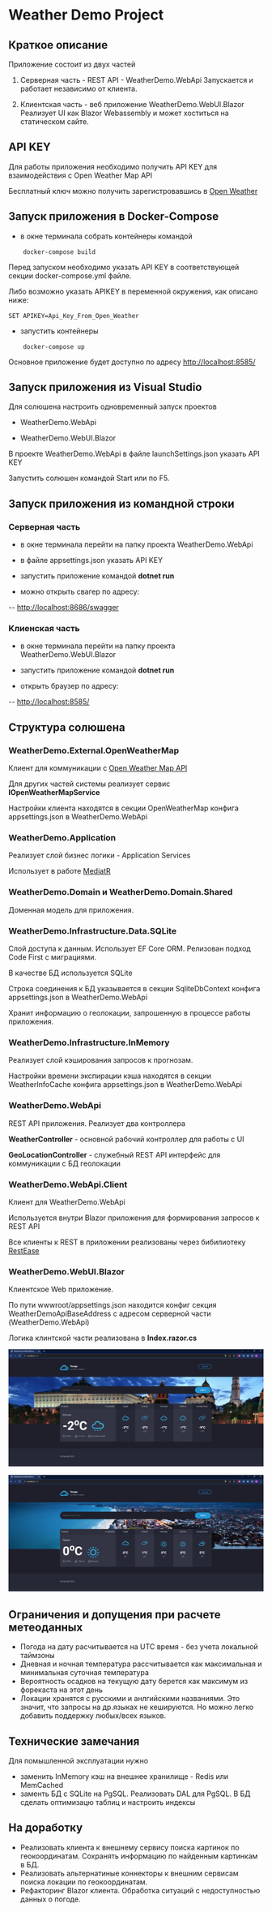 # Weather Demo Project

## Краткое описание

Приложение состоит из двух частей

1) Серверная часть - REST API - WeatherDemo.WebApi
Запускается и работает независимо от клиента.

2) Клиентская часть - веб приложение WeatherDemo.WebUI.Blazor
Реализует UI как Blazor Webassembly и может хоститься на статическом сайте.

## API KEY 

Для работы приложения необходимо получить API KEY для взаимодействия с Open Weather Map API

Бесплатный ключ можно получить зарегистровавшись в [Open Weather](https://openweathermap.org/appid)


## Запуск приложения в Docker-Compose


- в окне терминала собрать контейнеры командой

```
    docker-compose build
```

Перед запуском необходимо указать API KEY в соответствующей секции docker-compose.yml файле.

Либо возможно указать APIKEY в переменной окружения, как описано ниже:

```
SET APIKEY=Api_Key_From_Open_Weather
```

- запустить контейнеры

```
    docker-compose up
```

Основное приложение будет доступно по адресу [http://localhost:8585/](http://localhost:8585/)

## Запуск приложения из Visual Studio 

Для солюшена настроить одновременный запуск проектов

- WeatherDemo.WebApi

- WeatherDemo.WebUI.Blazor

В проекте WeatherDemo.WebApi в файле launchSettings.json указать API KEY

Запустить солюшен командой Start или по F5.


## Запуск приложения из командной строки


### Серверная часть

- в окне терминала перейти на папку проекта WeatherDemo.WebApi

- в файле appsettings.json указать API KEY

- запустить приложение командой **dotnet run**

- можно открыть свагер по адресу:

-- [http://localhost:8686/swagger](http://localhost:8686/swagger)

### Клиенская часть

- в окне терминала перейти на папку проекта WeatherDemo.WebUI.Blazor

- запустить приложение командой **dotnet run**

- открыть браузер по адресy:

-- [http://localhost:8585/](http://localhost:8585/)

## Структура солюшена

### WeatherDemo.External.OpenWeatherMap 

Клиент для коммуникации с [Open Weather Map API](https://openweathermap.org/api/geocoding-api)

Для других частей системы реализует сервис **IOpenWeatherMapService**

Настройки клиента находятся в секции OpenWeatherMap конфига appsettings.json в WeatherDemo.WebApi

### WeatherDemo.Application

Реализует слой бизнес логики - Application Services

Использует в работе [MediatR](https://github.com/jbogard/MediatR)

### WeatherDemo.Domain и WeatherDemo.Domain.Shared

Доменная модель для приложения.

### WeatherDemo.Infrastructure.Data.SQLite

Слой доступа к данным. Использует EF Core ORM. Релизован подход Code First с миграциями.

В качестве БД используется SQLite 

Строка соединения к БД указывается в секции SqliteDbContext конфига appsettings.json в WeatherDemo.WebApi

Хранит информацию о геолокации, запрошенную в процессе работы приложения.

### WeatherDemo.Infrastructure.InMemory

Реализует слой кэширования запросов к прогнозам.

Настройки времени экспирации кэша находятся в секции WeatherInfoCache конфига appsettings.json в WeatherDemo.WebApi


### WeatherDemo.WebApi 

REST API приложения. Реализует два контроллера

**WeatherController** - основной рабочий контроллер для работы с UI

**GeoLocationController** - служебный REST API интерфейс для коммуникации с БД геолокации


### WeatherDemo.WebApi.Client

Клиент для WeatherDemo.WebApi

Используется внутри Blazor приложения для формирования запросов к REST API 

Все клиенты к REST в приложении реализованы через бибилиотеку [RestEase](https://github.com/canton7/RestEase)


### WeatherDemo.WebUI.Blazor

Клиентское Web приложение. 

По пути wwwroot/appsettings.json находится конфиг секция WeatherDemoApiBaseAddress с адресом серверной части (WeatherDemo.WebApi)  

Логика клинтской части реализована в **Index.razor.cs**


![image](Demo001.png)

![image](Demo003.png)


## Ограничения и допущения при расчете метеоданных

- Погода на дату расчитывается на UTC время - без учета локальной таймзоны
- Дневная и ночная температура рассчитывается как максимальная и минимальная суточная температура
- Вероятность осадков на текущую дату берется как максимум из форекаста на этот день
- Локации хранятся с русскими и анлгийскими названиями. Это значит, что запросы на др.языках не кешируются. Но можно легко добавить поддержку любых/всех языков.

## Технические замечания 

Для помышленной эксплуатации нужно 

- заменить InMemory кэш на внешнее хранилище - Redis или MemCached
- заменть БД c SQLite на PgSQL. Реализовать DAL для PgSQL. В БД сделать оптимизацю таблиц и настроить индексы

## На доработку

- Реализовать клиента к внешнему сервису поиска картинок по геокоординатам. Сохранять информацию по найденным картинкам в БД.
- Реализовать альтернатиные коннекторы к внешним сервисам поиска локации по геокоординатам.
- Рефакторинг Blazor клиента. Обработка ситуаций с недоступностью данных о погоде.

